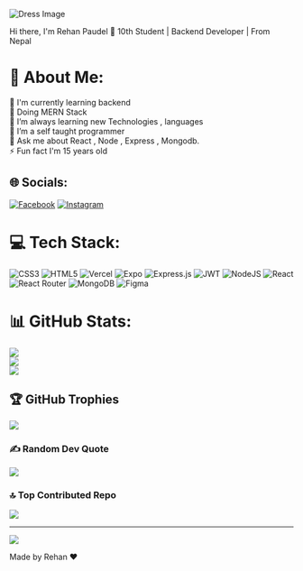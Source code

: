 ![Dress Image](https://images.playground.com/0434e33040b54822ae4c8248b7380dc1.jpeg)

Hi there, I'm Rehan Paudel 👋
10th Student | Backend Developer | From Nepal
# 💫 About Me:
🌱 I'm currently learning backend <br> 
🔭 Doing MERN Stack <br>
👯 I’m always learning new Technologies , languages <br>
🤝 I’m a self taught programmer <br>
💬 Ask me about React , Node , Express , Mongodb. <br>
⚡ Fun fact I'm 15 years old <br>

## 🌐 Socials:
[![Facebook](https://img.shields.io/badge/Facebook-%231877F2.svg?logo=Facebook&logoColor=white)](https://facebook.com/https://www.facebook.com/profile.php?id=100086124750447) [![Instagram](https://img.shields.io/badge/Instagram-%23E4405F.svg?logo=Instagram&logoColor=white)](https://instagram.com/https://www.instagram.com/rehan_paudel123/) 

# 💻 Tech Stack:
![CSS3](https://img.shields.io/badge/css3-%231572B6.svg?style=flat-square&logo=css3&logoColor=white) ![HTML5](https://img.shields.io/badge/html5-%23E34F26.svg?style=flat-square&logo=html5&logoColor=white) ![Vercel](https://img.shields.io/badge/vercel-%23000000.svg?style=flat-square&logo=vercel&logoColor=white) ![Expo](https://img.shields.io/badge/expo-1C1E24?style=flat-square&logo=expo&logoColor=#D04A37) ![Express.js](https://img.shields.io/badge/express.js-%23404d59.svg?style=flat-square&logo=express&logoColor=%2361DAFB) ![JWT](https://img.shields.io/badge/JWT-black?style=flat-square&logo=JSON%20web%20tokens) ![NodeJS](https://img.shields.io/badge/node.js-6DA55F?style=flat-square&logo=node.js&logoColor=white) ![React](https://img.shields.io/badge/react-%2320232a.svg?style=flat-square&logo=react&logoColor=%2361DAFB) ![React Router](https://img.shields.io/badge/React_Router-CA4245?style=flat-square&logo=react-router&logoColor=white) ![MongoDB](https://img.shields.io/badge/MongoDB-%234ea94b.svg?style=flat-square&logo=mongodb&logoColor=white) ![Figma](https://img.shields.io/badge/figma-%23F24E1E.svg?style=flat-square&logo=figma&logoColor=white)
# 📊 GitHub Stats:
![](https://github-readme-stats.vercel.app/api?username=Rehan22345&theme=ayu-mirage&hide_border=false&include_all_commits=true&count_private=true)<br/>
![](https://github-readme-streak-stats.herokuapp.com/?user=Rehan22345&theme=ayu-mirage&hide_border=false)<br/>
![](https://github-readme-stats.vercel.app/api/top-langs/?username=Rehan22345&theme=ayu-mirage&hide_border=false&include_all_commits=true&count_private=true&layout=compact)

## 🏆 GitHub Trophies
![](https://github-profile-trophy.vercel.app/?username=Rehan22345&theme=radical&no-frame=false&no-bg=false&margin-w=4)

### ✍️ Random Dev Quote
![](https://quotes-github-readme.vercel.app/api?type=horizontal&theme=radical)

### 🔝 Top Contributed Repo
![](https://github-contributor-stats.vercel.app/api?username=Rehan22345&limit=5&theme=dark&combine_all_yearly_contributions=true)

---
[![](https://visitcount.itsvg.in/api?id=Rehan22345&icon=0&color=0)](https://visitcount.itsvg.in)

Made by Rehan ❤️

